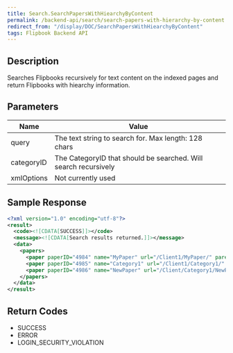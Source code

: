 ```yaml
---
title: Search.SearchPapersWithHiearchyByContent
permalink: /backend-api/search/search-papers-with-hierarchy-by-content
redirect_from: "/display/DOC/SearchPapersWithHiearchyByContent"
tags: Flipbook Backend API
---
```


## Description


Searches Flipbooks recursively for text content on the indexed pages and return Flipbooks with hiearchy information.
## Parameters

| Name       | Value
|------------|-----------------------------------------------------------------
| query    	 | The text string to search for. Max length: 128 chars
| categoryID | The CategoryID that should be searched. Will search recursively
| xmlOptions | Not currently used


## Sample Response
```xml
<?xml version="1.0" encoding="utf-8"?>
<result>
  <code><![CDATA[SUCCESS]]></code>
  <message><![CDATA[Search results returned.]]></message>
  <data>
    <papers>
      <paper paperID="4984" name="MyPaper" url="/Client1/MyPaper/" parentID="3629" category="False" />
      <paper paperID="4985" name="Category1" url="/Client1/Category1/" parentID="3629" category="True" />
      <paper paperID="4986" name="NewPaper" url="/Client/Category1/NewPaper/" parentID="4985" category="False" />
    </papers>
  </data>
</result>
```

## Return Codes

* SUCCESS
* ERROR
* LOGIN_SECURITY_VIOLATION